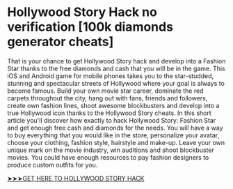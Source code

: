 # Hollywood Story Hack no verification [100k diamonds generator cheats]



That is your chance to get Hollywood Story hack and develop into a Fashion Star thanks to the free diamonds and cash that you will be in the game. This iOS and Android game for mobile phones takes you to the star-studded, stunning and spectacular streets of Hollywood where your goal is always to become famous. Build your own movie star career, dominate the red carpets throughout the city, hang out with fans, friends and followers, create own fashion lines, shoot awesome blockbusters and develop into a true Hollywood icon thanks to the Hollywood Story cheats. In this short article you'll discover how exactly to hack Hollywood Story: Fashion Star and get enough free cash and diamonds for the needs. You will have a way to buy everything that you would like in the store, personalize your avatar, choose your clothing, fashion style, hairstyle and make-up. Leave your own unique mark on the movie industry, win auditions and shoot blockbuster movies. You could have enough resources to pay fashion designers to produce custom outfits for you. 

<a href="https://zingalabs.com/hollywood-story/">➤➤➤GET HERE TO HOLLYWOOD STORY HACK</a>
